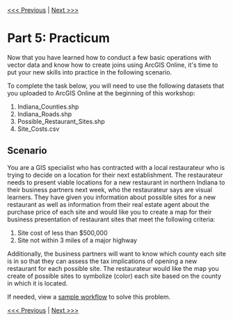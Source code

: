 [<<< Previous](Part4.md) | [Next >>>](Part6.md)

# Part 5: Practicum

Now that you have learned how to conduct a few basic operations with vector data and know how to create joins using ArcGIS Online, it's time to put your new skills into practice in the following scenario.

To complete the task below, you will need to use the following datasets that you uploaded to ArcGIS Online at the beginning of this workshop:
1. Indiana_Counties.shp
2. Indiana_Roads.shp
3. Possible_Restaurant_Sites.shp
4. Site_Costs.csv

## Scenario

You are a GIS specialist who has contracted with a local restaurateur who is trying to decide on a location for their next establishment. The restaurateur needs to present viable locations for a new restaurant in northern Indiana to their business partners next week, who the restaurateur says are visual learners. They have given you information about possible sites for a new restaurant as well as information from their real estate agent about the purchase price of each site and would like you to create a map for their business presentation of restaurant sites that meet the following criteria:

1. Site cost of less than $500,000
2. Site not within 3 miles of a major highway

Additionally, the business partners will want to know which county each site is in so that they can assess the tax implications of opening a new restaurant for each possible site. The restaurateur would like the map you create of possible sites to symbolize (color) each site based on the county in which it is located.

If needed, view a [sample workflow](https://github.com/jacobmswisher/Geospatial-Analysis-with-ArcGIS-Online/blob/main/Sections/Part6.md#practicum) to solve this problem.

[<<< Previous](Part4.md) | [Next >>>](Part6.md)
